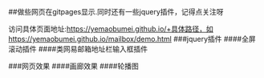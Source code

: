 ##做些网页在gitpages显示.同时还有一些jquery插件，记得点关注呀

访问具体页面地址:https://yemaobumei.github.io/+具体路径，如https://yemaobumei.github.io/mailbox/demo.html
###jquery插件
####全屏滚动插件
####类网易邮箱地址栏输入框插件

###网页效果
####画廊效果
####轮播图